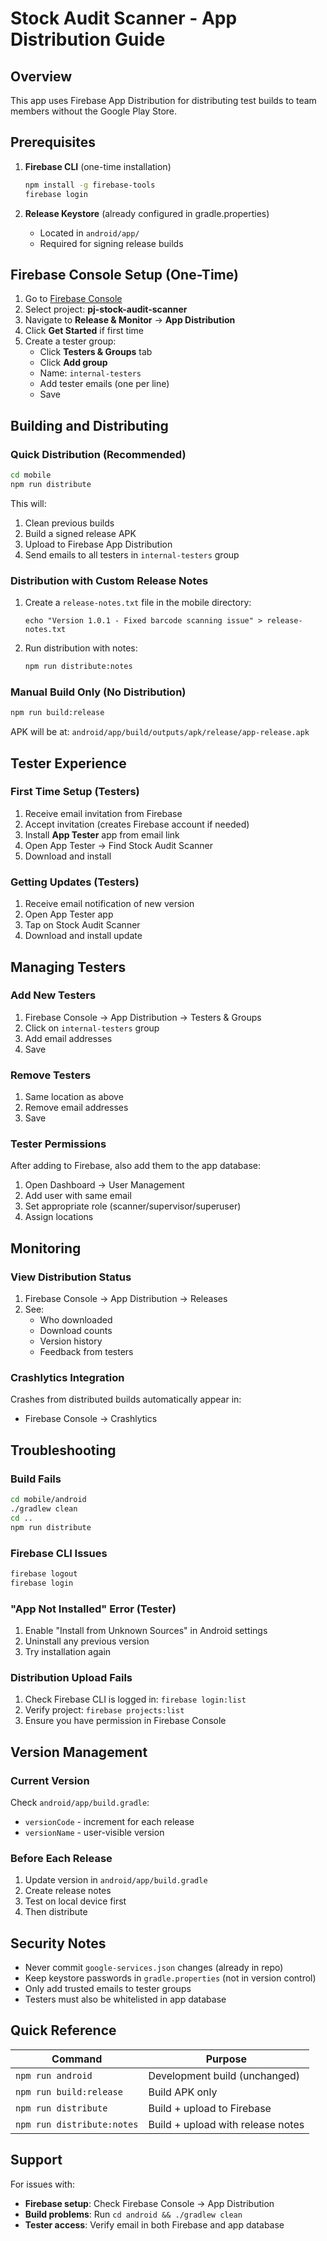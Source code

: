 # Stock Audit Scanner - App Distribution Guide

## Overview
This app uses Firebase App Distribution for distributing test builds to team members without the Google Play Store.

## Prerequisites

1. **Firebase CLI** (one-time installation)
   ```bash
   npm install -g firebase-tools
   firebase login
   ```

2. **Release Keystore** (already configured in gradle.properties)
   - Located in `android/app/`
   - Required for signing release builds

## Firebase Console Setup (One-Time)

1. Go to [Firebase Console](https://console.firebase.google.com)
2. Select project: **pj-stock-audit-scanner**
3. Navigate to **Release & Monitor** → **App Distribution**
4. Click **Get Started** if first time
5. Create a tester group:
   - Click **Testers & Groups** tab
   - Click **Add group**
   - Name: `internal-testers`
   - Add tester emails (one per line)
   - Save

## Building and Distributing

### Quick Distribution (Recommended)
```bash
cd mobile
npm run distribute
```
This will:
1. Clean previous builds
2. Build a signed release APK
3. Upload to Firebase App Distribution
4. Send emails to all testers in `internal-testers` group

### Distribution with Custom Release Notes
1. Create a `release-notes.txt` file in the mobile directory:
   ```
   echo "Version 1.0.1 - Fixed barcode scanning issue" > release-notes.txt
   ```

2. Run distribution with notes:
   ```bash
   npm run distribute:notes
   ```

### Manual Build Only (No Distribution)
```bash
npm run build:release
```
APK will be at: `android/app/build/outputs/apk/release/app-release.apk`

## Tester Experience

### First Time Setup (Testers)
1. Receive email invitation from Firebase
2. Accept invitation (creates Firebase account if needed)
3. Install **App Tester** app from email link
4. Open App Tester → Find Stock Audit Scanner
5. Download and install

### Getting Updates (Testers)
1. Receive email notification of new version
2. Open App Tester app
3. Tap on Stock Audit Scanner
4. Download and install update

## Managing Testers

### Add New Testers
1. Firebase Console → App Distribution → Testers & Groups
2. Click on `internal-testers` group
3. Add email addresses
4. Save

### Remove Testers
1. Same location as above
2. Remove email addresses
3. Save

### Tester Permissions
After adding to Firebase, also add them to the app database:
1. Open Dashboard → User Management
2. Add user with same email
3. Set appropriate role (scanner/supervisor/superuser)
4. Assign locations

## Monitoring

### View Distribution Status
1. Firebase Console → App Distribution → Releases
2. See:
   - Who downloaded
   - Download counts
   - Version history
   - Feedback from testers

### Crashlytics Integration
Crashes from distributed builds automatically appear in:
- Firebase Console → Crashlytics

## Troubleshooting

### Build Fails
```bash
cd mobile/android
./gradlew clean
cd ..
npm run distribute
```

### Firebase CLI Issues
```bash
firebase logout
firebase login
```

### "App Not Installed" Error (Tester)
1. Enable "Install from Unknown Sources" in Android settings
2. Uninstall any previous version
3. Try installation again

### Distribution Upload Fails
1. Check Firebase CLI is logged in: `firebase login:list`
2. Verify project: `firebase projects:list`
3. Ensure you have permission in Firebase Console

## Version Management

### Current Version
Check `android/app/build.gradle`:
- `versionCode` - increment for each release
- `versionName` - user-visible version

### Before Each Release
1. Update version in `android/app/build.gradle`
2. Create release notes
3. Test on local device first
4. Then distribute

## Security Notes

- Never commit `google-services.json` changes (already in repo)
- Keep keystore passwords in `gradle.properties` (not in version control)
- Only add trusted emails to tester groups
- Testers must also be whitelisted in app database

## Quick Reference

| Command | Purpose |
|---------|---------|
| `npm run android` | Development build (unchanged) |
| `npm run build:release` | Build APK only |
| `npm run distribute` | Build + upload to Firebase |
| `npm run distribute:notes` | Build + upload with release notes |

## Support

For issues with:
- **Firebase setup**: Check Firebase Console → App Distribution
- **Build problems**: Run `cd android && ./gradlew clean`
- **Tester access**: Verify email in both Firebase and app database